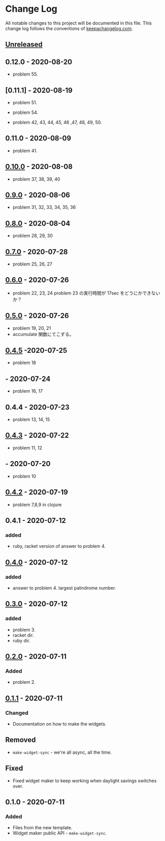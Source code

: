 # Change Log
All notable changes to this project will be documented in this file. This change log follows the conventions of [keepachangelog.com](http://keepachangelog.com/).

## [Unreleased]

## 0.12.0 - 2020-08-20
* problem 55.

## [0.11.1] - 2020-08-19
* problem 51.

* problem 54.
* problem 42, 43, 44, 45, 46 ,47, 48, 49, 50.

## 0.11.0 - 2020-08-09
* problem 41.

## [0.10.0] - 2020-08-08
* problem 37, 38, 39, 40

## [0.9.0] - 2020-08-06
* problem 31, 32, 33, 34, 35, 36

## [0.8.0] - 2020-08-04
* problem 28, 29, 30

## [0.7.0] - 2020-07-28
* problem 25, 26, 27

## [0.6.0] - 2020-07-26
* problem 22, 23, 24
problem 23 の実行時間が 17sec をどうにかできないか？

## [0.5.0] - 2020-07-26
* problem 19, 20, 21
* accumulate 関数にてこずる。

## [0.4.5] -2020-07-25
* problem 18

## - 2020-07-24
* problem 16, 17

## 0.4.4 - 2020-07-23
* problem 13, 14, 15

## [0.4.3] - 2020-07-22
* problem 11, 12

## - 2020-07-20
* problem 10

## [0.4.2] - 2020-07-19
* problem 7,8,9 in clojure

## 0.4.1 - 2020-07-12
### added
- ruby, racket version of answer to problem 4.

## [0.4.0] - 2020-07-12
### added
- answer to problem 4. largest palindrome number.

## [0.3.0] - 2020-07-12
### added
- problem 3.
- racket dir.
- ruby dir.

## [0.2.0] - 2020-07-11
### Added
- problem 2.

## [0.1.1] - 2020-07-11
### Changed
- Documentation on how to make the widgets.

## Removed
- `make-widget-sync` - we're all async, all the time.

## Fixed
- Fixed widget maker to keep working when daylight savings switches over.

## 0.1.0 - 2020-07-11
### Added
- Files from the new template.
- Widget maker public API - `make-widget-sync`.

[Unreleased]: https://github.com/hkim0331/project-euler/compare/0.1.1...HEAD
[0.10.0]: https://github.com/hkim0331/project-euler/compare/0.9.0...0.10.0
[0.9.0]: https://github.com/hkim0331/project-euler/compare/0.8.0...0.9.0
[0.8.0]: https://github.com/hkim0331/project-euler/compare/0.7.0...0.8.0
[0.7.0]: https://github.com/hkim0331/project-euler/compare/0.6.0...0.7.0
[0.6.0]: https://github.com/hkim0331/project-euler/compare/0.5.0...0.6.0
[0.5.0]: https://github.com/hkim0331/project-euler/compare/0.4.3...0.5.0
[0.4.5]: https://github.com/hkim0331/project-euler/compare/0.4.3...0.4.5
[0.4.3]: https://github.com/hkim0331/project-euler/compare/0.4.2...0.4.3
[0.4.2]: https://github.com/hkim0331/project-euler/compare/0.4.0...0.4.2
[0.4.0]: https://github.com/hkim0331/project-euler/compare/0.3.0...0.4.0
[0.3.0]: https://github.com/hkim0331/project-euler/compare/0.2.0...0.3.0
[0.2.0]: https://github.com/hkim0331/project-euler/compare/0.1.1...0.2.0
[0.1.1]: https://github.com/hkim0331/project-euler/compare/0.1.0...0.1.1
